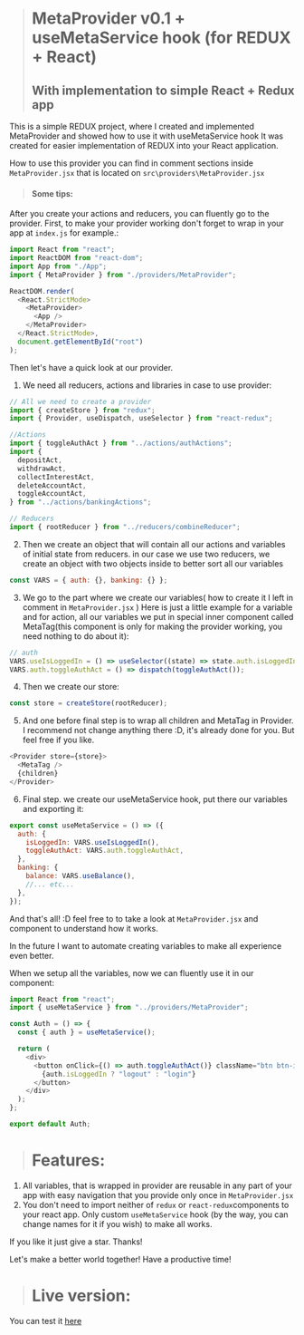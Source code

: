 > # MetaProvider v0.1 + useMetaService hook (for REDUX + React)
>
> ## With implementation to simple React + Redux app

This is a simple REDUX project, where I created and implemented MetaProvider and showed how to use it with useMetaService hook
It was created for easier implementation of REDUX into your React application.

How to use this provider you can find in comment sections inside `MetaProvider.jsx` that is located on `src\providers\MetaProvider.jsx`

> #### Some tips:

After you create your actions and reducers, you can fluently go to the provider.
First, to make your provider working don't forget to wrap in your app at `index.js` for example.:

```javascript
import React from "react";
import ReactDOM from "react-dom";
import App from "./App";
import { MetaProvider } from "./providers/MetaProvider";

ReactDOM.render(
  <React.StrictMode>
    <MetaProvider>
      <App />
    </MetaProvider>
  </React.StrictMode>,
  document.getElementById("root")
);
```

Then let's have a quick look at our provider.

1. We need all reducers, actions and libraries in case to use provider:

```javascript
// All we need to create a provider
import { createStore } from "redux";
import { Provider, useDispatch, useSelector } from "react-redux";

//Actions
import { toggleAuthAct } from "../actions/authActions";
import {
  depositAct,
  withdrawAct,
  collectInterestAct,
  deleteAccountAct,
  toggleAccountAct,
} from "../actions/bankingActions";

// Reducers
import { rootReducer } from "../reducers/combineReducer";
```

2. Then we create an object that will contain all our actions and variables of initial state from reducers.
   in our case we use two reducers, we create an object with two objects inside to better sort all our variables

```javascript
const VARS = { auth: {}, banking: {} };
```

3. We go to the part where we create our variables( how to create it I left in comment in `MetaProvider.jsx` )
   Here is just a little example for a variable and for action, all our variables we put in special inner component called MetaTag(this component is only for making the provider working, you need nothing to do about it):

```javascript
// auth
VARS.useIsLoggedIn = () => useSelector((state) => state.auth.isLoggedIn);
VARS.auth.toggleAuthAct = () => dispatch(toggleAuthAct());
```

4. Then we create our store:

```javascript
const store = createStore(rootReducer);
```

5. And one before final step is to wrap all children and MetaTag in Provider. I recommend not change anything there :D, it's already done for you. But feel free if you like.

```javascript
<Provider store={store}>
  <MetaTag />
  {children}
</Provider>
```

6. Final step. we create our useMetaService hook, put there our variables and exporting it:

```javascript
export const useMetaService = () => ({
  auth: {
    isLoggedIn: VARS.useIsLoggedIn(),
    toggleAuthAct: VARS.auth.toggleAuthAct,
  },
  banking: {
    balance: VARS.useBalance(),
    //... etc...
  },
});
```

And that's all! :D
feel free to to take a look at `MetaProvider.jsx` and component to understand how it works.

In the future I want to automate creating variables to make all experience even better.

When we setup all the variables, now we can fluently use it in our component:

```javascript
import React from "react";
import { useMetaService } from "../providers/MetaProvider";

const Auth = () => {
  const { auth } = useMetaService();

  return (
    <div>
      <button onClick={() => auth.toggleAuthAct()} className="btn btn-info">
        {auth.isLoggedIn ? "logout" : "login"}
      </button>
    </div>
  );
};

export default Auth;
```

> # Features:

1. All variables, that is wrapped in provider are reusable in any part of your app with easy navigation that you provide only once in `MetaProvider.jsx`
2. You don't need to import neither of `redux` or `react-redux`components to your react app. Only custom `useMetaService` hook (by the way, you can change names for it if you wish) to make all works.

If you like it just give a star. Thanks!

Let's make a better world together!
Have a productive time!

> # Live version:

You can test it [here](https://meta-provider.vercel.app/)